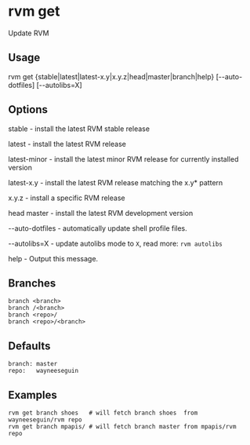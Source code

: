 # rvm get

Update RVM

## Usage

  rvm get {stable|latest|latest-x.y|x.y.z|head|master|branch|help} [--auto-dotfiles] [--autolibs=X]

## Options

  stable     - install the latest RVM stable release

  latest     - install the latest RVM release

  latest-minor
             - install the latest minor RVM release for currently installed version

  latest-x.y - install the latest RVM release matching the x.y* pattern

  x.y.z      - install a specific RVM release

  head
  master     - install the latest RVM development version

  --auto-dotfiles
             - automatically update shell profile files.

  --autolibs=X
             - update autolibs mode to `X`, read more: `rvm autolibs`

  help       - Output this message.

## Branches

    branch <branch>
    branch /<branch>
    branch <repo>/
    branch <repo>/<branch>

## Defaults

    branch: master
    repo:   wayneeseguin

## Examples

    rvm get branch shoes   # will fetch branch shoes  from wayneeseguin/rvm repo
    rvm get branch mpapis/ # will fetch branch master from mpapis/rvm       repo
